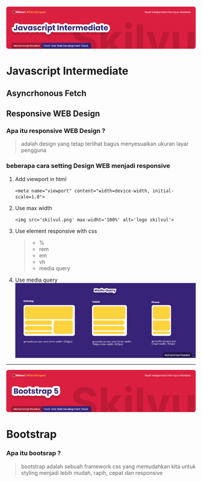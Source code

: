![Image Banner!](assets/js-banner-intermediate.png "Javascript")
# **Javascript Intermediate**
## Asyncrhonous Fetch

## Responsive WEB Design 
### Apa itu responsive WEB Design ?
> adalah design yang tetap terlihat bagus menyesuaikan ukuran layar pengguna

### beberapa cara setting Design WEB menjadi responsive
1. Add viewport in html
   ```
   <meta name="viewport" content="width=device-width, initial-scale=1.0">
   ```
2. Use max width
    ```
    <img src='skilvul.png' max-widht='100%' alt='logo skilvul'>
    ```
3. Use element responsive with css
   > - %
   > - rem
   > - em
   > - vh
   > - media query
   > 

4. Use media query
![Image Banner!](assets/css-media.png "media query")



----
![Image Banner!](assets/bst-banner.png "Bootstrap")
# **Bootstrap**
### Apa itu bootsrap ?
> bootstrap adalah sebuah framework css yang memudahkan kita untuk styling menjadi lebih mudah, rapih, cepat dan responsive

